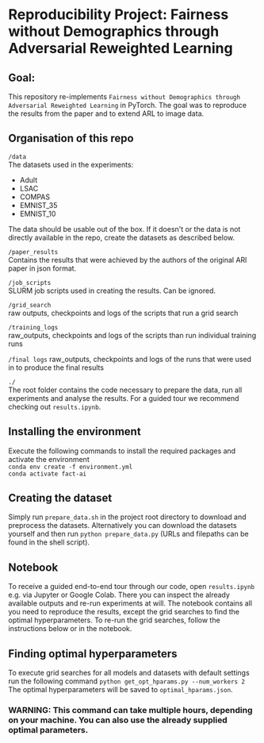 # Reproducibility Project: Fairness without Demographics through Adversarial Reweighted Learning

## Goal:
This repository re-implements `Fairness without Demographics through Adversarial Reweighted Learning` in PyTorch. The goal was to reproduce the results from the paper and to extend ARL to image data.

## Organisation of this repo
`/data`  
The datasets used in the experiments:  
  - Adult  
  - LSAC  
  - COMPAS  
  - EMNIST_35
  - EMNIST_10
  
The data should be usable out of the box. If it doesn't or the data is not directly available in the repo, create the datasets as described below.  
  
`/paper_results`  
	Contains the results that were achieved by the authors of the original ARl paper in json format.  
  
`/job_scripts`  
	SLURM job scripts used in creating the results. Can be ignored.  
  
`/grid_search`  
	raw outputs, checkpoints and logs of the scripts that run a grid search  
  
`/training_logs`  
	raw_outputs, checkpoints and logs of the scripts than run individual training runs
  
`/final logs`
	raw_outputs, checkpoints and logs of the runs that were used in to produce the final results
  
`./`  
	The root folder contains the code necessary to prepare the data, run all experiments and analyse the results. For a guided tour we recommend checking out `results.ipynb`.  
  
  
## Installing the environment
Execute the following commands to install the required packages and activate the environment  
`conda env create -f environment.yml`  
`conda activate fact-ai`
  
## Creating the dataset
Simply run `prepare_data.sh` in the project root directory to download
and preprocess the datasets. Alternatively you can download the datasets
yourself and then run `python prepare_data.py` (URLs and filepaths
can be found in the shell script).

## Notebook
 To receive a guided end-to-end tour through our code, open `results.ipynb` e.g. via Jupyter or Google Colab. There you can inspect the already available outputs and re-run experiments at will. The notebook contains all you need to reproduce the results, except the grid searches to find the optimal hyperparameters. To re-run the grid searches, follow the instructions below or in the notebook.

## Finding optimal hyperparameters
To execute grid searches for all models and datasets with default settings run the following command
`python get_opt_hparams.py --num_workers 2`
The optimal hyperparameters will be saved to `optimal_hparams.json`.
### WARNING: This command can take multiple hours, depending on your machine. You can also use the already supplied optimal parameters.





